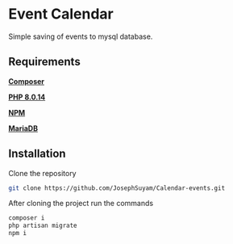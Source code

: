 # Event Calendar

Simple saving of events to mysql database.

## Requirements

**[Composer](https://getcomposer.org/download/)**

**[PHP 8.0.14](https://www.apachefriends.org/download.html)**

**[NPM](https://www.npmjs.com/get-npm)**

**[MariaDB](https://www.apachefriends.org/download.html)**

## Installation

Clone the repository

```bash
git clone https://github.com/JosephSuyam/Calendar-events.git
```

After cloning the project run the commands

```bash
composer i
php artisan migrate
npm i
```
